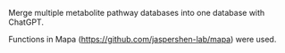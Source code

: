 Merge multiple metabolite pathway databases into one database with ChatGPT.

Functions in Mapa (https://github.com/jaspershen-lab/mapa) were used.
